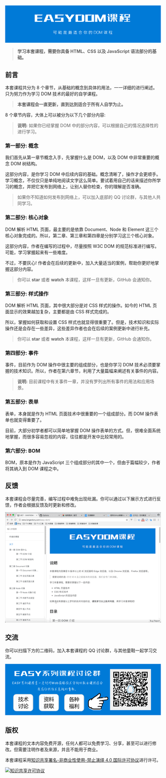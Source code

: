 ![](images/cover.png)

> **学习本套课程，需要你具备 HTML、CSS 以及 JavaScript 语法部分的基础。**

## 前言

本套课程共分为 8 个章节，从基础的概念到具体的用法，一一详细的进行阐述。只为努力作为学习 DOM 技术的最好的自学课程。

> **本套课程会一直更新，直到达到适合于所有人自学为止。**

8 个章节内容，大体上可以被分为以下几个部分内容:

> **说明:** 如果你已经掌握 DOM 中的部分内容，可以根据自己的情况选择性的进行学习。

### 第一部分: 概念

我们首先从第一章节概念入手，先掌握什么是 DOM，以及 DOM 中非常重要的概念 DOM 树结构。

这部分内容，是你学习 DOM 中后续内容的基础。概念清晰了，操作才会更顺手。学习概念，不仅仅只是单纯地阅读文字这么简单。要试着用自己的话来描述你所学习的概念，并把它发布到网络上，让别人替你检查，你的理解是否准确。

> 如果你不知道如何发布到网络上，可以加入底部的 QQ 讨论群，与其他人共同学习。

### 第二部分: 核心对象

DOM 解析 HTML 页面，最主要的是依靠 Document、Node 和 Element 这三个核心对象完成的。所以，第二章、第三章和第四章是分别学习这三个核心对象。

这部分内容，作者在编写的过程中，尽量按照 W3C DOM 的规范标准进行编写。可能，学习掌握起来有一些难度。

不过，不要灰心! 作者会在后续的更新中，加入大量适当的案例，帮助你更好地掌握这部分内容。

> 你可以 **star** 或者 **watch** 本课程，这样一旦有更新，GitHub 会通知你。

### 第三部分: 样式操作

DOM 解析 HTML 页面，其中很大部分是对 CSS 样式的操作。如今的 HTML 页面显示的效果越加复杂，主要都是由 CSS 样式完成的。

所以，掌握如何获取和设置 CSS 样式也就显得很重要了。但是，技术知识和实际操作还是会存在一些差异，这些差异作者也会在后续的案例更新中进行补充。

> 你可以 **star** 或者 **watch** 本课程，这样一旦有更新，GitHub 会通知你。

### 第四部分: 事件

事件，目前作为 DOM 操作中很主要的组成部分，也是你学习 DOM 技术必须要掌握的技术知识。所以，作者在第六章节，利用了大量篇幅来阐述有关事件的内容。

> **说明:** 目前课程中有关事件一章，并没有罗列出所有事件的用法和应用场景。

### 第五部分: 表单

表单，本身就是作为 HTML 页面技术中很重要的一个组成部分。而 DOM 操作表单也就变得重要了。

目前，大部分初学者都可以简单地掌握 DOM 操作表单的方式。但，很难全面系统地掌握，而很多容易忽视的内容，往往都是开发中比较常用的。

### 第六部分: BOM

BOM，原本是作为 JavaScript 三个组成部分的其中一个，但由于篇幅较少，作者将其纳入到 DOM 课程之中。

## 反馈

本套课程会尽量完善，编写过程中难免出现纰漏。你可以通过以下展示方式进行反馈，作者会根据反馈及时更新和修改。

![](images/github-issue-feedback.gif)

## 交流

你可以扫描下方的二维码，加入本套课程的 QQ 讨论群，与其他童鞋一起学习交流。

![](images/connection.png)

## 版权

本套课程的文本内容免费开源，任何人都可以免费学习、分享，甚至可以进行修改。但需要注明作者及来源，并且不能用于商业。

本套课程采用<a rel="license" href="http://creativecommons.org/licenses/by-nc-nd/4.0/">知识共享署名-非商业性使用-禁止演绎 4.0 国际许可协议</a>进行许可。

<a rel="license" href="http://creativecommons.org/licenses/by-nc-nd/4.0/"><img alt="知识共享许可协议" style="border-width:0" src="https://i.creativecommons.org/l/by-nc-nd/4.0/88x31.png" /></a><br />